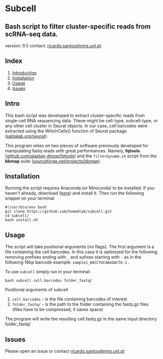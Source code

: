 # Subcell
Bash script to filter cluster-specific reads from scRNA-seq data.
---------
version: 0.5
contact: <ricardo.santos@nms.unl.pt>

## Index
1. [Introduction](#Intro)
2. [Installation](#Installation)
3. [Usage](#Usage)
4. [Issues](#Issues)


## Intro
This bash script was developed to extract cluster-specific reads from single-cell RNA sequencing data. These might be cell-type, subcell-type, or any other cell cluster in Seurat objects. In our case, cell barcodes were extracted using the WhichCells() function of Seurat package ([satijalab.org/seurat](https://satijalab.org/seurat)).

This program relies on two pieces of software previously developed for manipulating fastq reads with great performances. Namely, **fqtools** ([github.com/alastair-droop/fqtools](https://github.com/alastair-droop/fqtools)) and the `filterbyname.sh` script from the **bbmap** suite ([sourceforge.net/projects/bbmap](https://sourceforge.net/projects/bbmap)) .


## Installation
Running the script requires Anaconda (or Miniconda) to be installed. If you haven't already, download ([here](https://www.anaconda.com/products/individual)) and install it.
Then run the following snippet on your terminal:
```console
#!/usr/bin/env bash
git clone https://github.com/homemlab/subcell.git
cd subcell/
bash install.sh
```
## Usage
The script will take positional arguments (no flags). The first argument is a file containing the cell barcodes. In this case it is optimized for the following removing prefixes ending with `_` and sufixes starting with `-` as in the following 16bp barcode example:
`sample1_AACCTGCAAGGACTG-1` .

To use `subcell` simply run in your terminal:

```console
bash subcell cell.barcodes folder_fastq/
```
Positional arguments of subcell
1. `cell.barcodes` - is the file containing barcodes of interest
2. `folder_fastq/` - is the path to the folder containing the fastq.gz files (files have to be compressed, it saves space)

The program will write the resulting cell.fastq.gz in the same input directory folder_fastq/

## Issues
Please open an issue or contact <ricardo.santos@nms.unl.pt>
